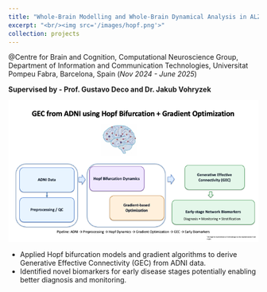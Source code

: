 ```yaml
---
title: "Whole-Brain Modelling and Whole-Brain Dynamical Analysis in ALZHEIMER’S DISEASE"
excerpt: "<br/><img src='/images/hopf.png'>"
collection: projects
---
```


@Centre for Brain and Cognition, Computational Neuroscience Group, 
Department of Information and Communication Technologies, Universitat Pompeu Fabra, Barcelona, Spain (_Nov 2024 - June 2025_)

**Supervised by - Prof. Gustavo Deco and Dr. Jakub Vohryzek**

![Hopf Model](/images/GEC_Hopf_ADNI_Slide.png)

- Applied Hopf bifurcation models and gradient algorithms to derive Generative Effective Connectivity (GEC) from ADNI data.
- Identified novel biomarkers for early disease stages potentially enabling better diagnosis and monitoring.

